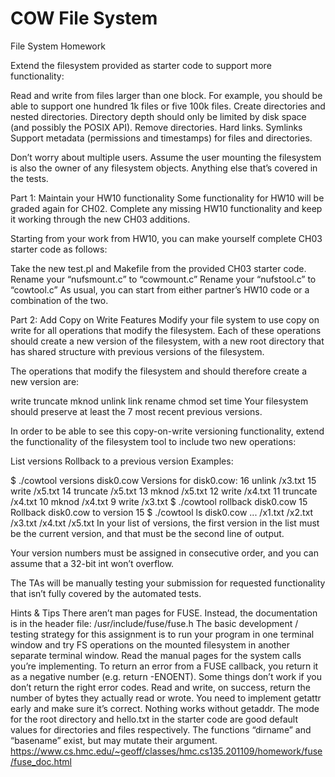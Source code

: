 # COW File System

File System Homework

Extend the filesystem provided as starter code to support more functionality:

Read and write from files larger than one block. For example, you should be able to support one hundred 1k files or five 100k files.
Create directories and nested directories. Directory depth should only be limited by disk space (and possibly the POSIX API).
Remove directories.
Hard links.
Symlinks
Support metadata (permissions and timestamps) for files and directories.

Don’t worry about multiple users. Assume the user mounting the filesystem is also the owner of any filesystem objects.
Anything else that’s covered in the tests.


Part 1: Maintain your HW10 functionality
Some functionality for HW10 will be graded again for CH02. Complete any missing HW10 functionality and keep it working through the new CH03 additions.

Starting from your work from HW10, you can make yourself complete CH03 starter code as follows:

Take the new test.pl and Makefile from the provided CH03 starter code.
Rename your “nufsmount.c” to “cowmount.c”
Rename your “nufstool.c” to “cowtool.c”
As usual, you can start from either partner’s HW10 code or a combination of the two.

Part 2: Add Copy on Write Features
Modify your file system to use copy on write for all operations that modify the filesystem. Each of these operations should create a new version of the filesystem, with a new root directory that has shared structure with previous versions of the filesystem.

The operations that modify the filesystem and should therefore create a new version are:

write
truncate
mknod
unlink
link
rename
chmod
set time
Your filesystem should preserve at least the 7 most recent previous versions.

In order to be able to see this copy-on-write versioning functionality, extend the functionality of the filesystem tool to include two new operations:

List versions
Rollback to a previous version
Examples:

$ ./cowtool versions disk0.cow 
Versions for disk0.cow:
16 unlink /x3.txt
15 write /x5.txt
14 truncate /x5.txt
13 mknod /x5.txt
12 write /x4.txt
11 truncate /x4.txt
10 mknod /x4.txt
9 write /x3.txt
$ ./cowtool rollback disk0.cow 15
Rollback disk0.cow to version 15
$ ./cowtool ls disk0.cow
...
/x1.txt
/x2.txt
/x3.txt
/x4.txt
/x5.txt
In your list of versions, the first version in the list must be the current version, and that must be the second line of output.

Your version numbers must be assigned in consecutive order, and you can assume that a 32-bit int won’t overflow.

The TAs will be manually testing your submission for requested functionality that isn’t fully covered by the automated tests.

Hints & Tips
There aren’t man pages for FUSE. Instead, the documentation is in the header file: /usr/include/fuse/fuse.h
The basic development / testing strategy for this assignment is to run your program in one terminal window and try FS operations on the mounted filesystem in another separate terminal window.
Read the manual pages for the system calls you’re implementing.
To return an error from a FUSE callback, you return it as a negative number (e.g. return -ENOENT). Some things don’t work if you don’t return the right error codes.
Read and write, on success, return the number of bytes they actually read or wrote.
You need to implement getattr early and make sure it’s correct. Nothing works without getaddr. The mode for the root directory and hello.txt in the starter code are good default values for directories and files respectively.
The functions “dirname” and “basename” exist, but may mutate their argument.
https://www.cs.hmc.edu/~geoff/classes/hmc.cs135.201109/homework/fuse/fuse_doc.html
